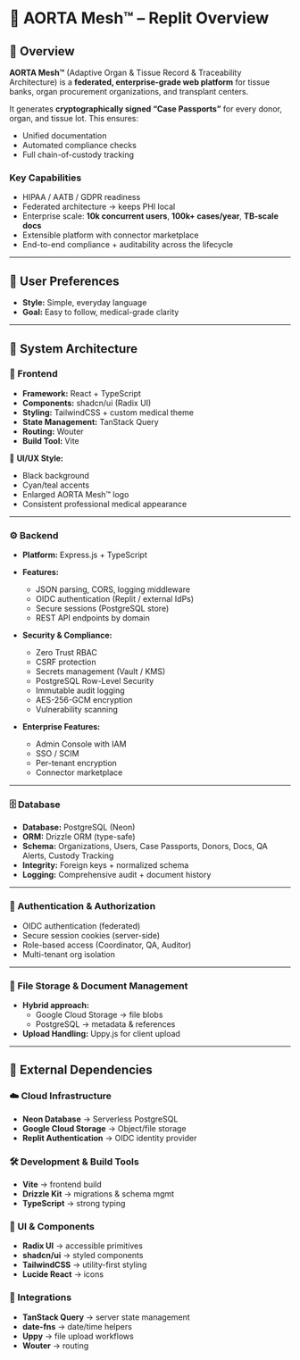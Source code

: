 # 🧭 AORTA Mesh™ – Replit Overview

## 📌 Overview
**AORTA Mesh™** (Adaptive Organ & Tissue Record & Traceability Architecture) is a **federated, enterprise-grade web platform** for tissue banks, organ procurement organizations, and transplant centers.  

It generates **cryptographically signed “Case Passports”** for every donor, organ, and tissue lot. This ensures:
- Unified documentation  
- Automated compliance checks  
- Full chain-of-custody tracking  

### Key Capabilities
- HIPAA / AATB / GDPR readiness  
- Federated architecture → keeps PHI local  
- Enterprise scale: **10k concurrent users**, **100k+ cases/year**, **TB-scale docs**  
- Extensible platform with connector marketplace  
- End-to-end compliance + auditability across the lifecycle  

---

## 👤 User Preferences
- **Style:** Simple, everyday language  
- **Goal:** Easy to follow, medical-grade clarity  

---

## 🧱 System Architecture

### 🎨 Frontend
- **Framework:** React + TypeScript  
- **Components:** shadcn/ui (Radix UI)  
- **Styling:** TailwindCSS + custom medical theme  
- **State Management:** TanStack Query  
- **Routing:** Wouter  
- **Build Tool:** Vite  

🔑 **UI/UX Style:**  
- Black background  
- Cyan/teal accents  
- Enlarged AORTA Mesh™ logo  
- Consistent professional medical appearance  

---

### ⚙️ Backend
- **Platform:** Express.js + TypeScript  
- **Features:**  
  - JSON parsing, CORS, logging middleware  
  - OIDC authentication (Replit / external IdPs)  
  - Secure sessions (PostgreSQL store)  
  - REST API endpoints by domain  

- **Security & Compliance:**  
  - Zero Trust RBAC  
  - CSRF protection  
  - Secrets management (Vault / KMS)  
  - PostgreSQL Row-Level Security  
  - Immutable audit logging  
  - AES-256-GCM encryption  
  - Vulnerability scanning  

- **Enterprise Features:**  
  - Admin Console with IAM  
  - SSO / SCIM  
  - Per-tenant encryption  
  - Connector marketplace  

---

### 🗄 Database
- **Database:** PostgreSQL (Neon)  
- **ORM:** Drizzle ORM (type-safe)  
- **Schema:** Organizations, Users, Case Passports, Donors, Docs, QA Alerts, Custody Tracking  
- **Integrity:** Foreign keys + normalized schema  
- **Logging:** Comprehensive audit + document history  

---

### 🔑 Authentication & Authorization
- OIDC authentication (federated)  
- Secure session cookies (server-side)  
- Role-based access (Coordinator, QA, Auditor)  
- Multi-tenant org isolation  

---

### 📂 File Storage & Document Management
- **Hybrid approach:**  
  - Google Cloud Storage → file blobs  
  - PostgreSQL → metadata & references  
- **Upload Handling:** Uppy.js for client upload  

---

## 🔗 External Dependencies

### ☁️ Cloud Infrastructure
- **Neon Database** → Serverless PostgreSQL  
- **Google Cloud Storage** → Object/file storage  
- **Replit Authentication** → OIDC identity provider  

### 🛠 Development & Build Tools
- **Vite** → frontend build  
- **Drizzle Kit** → migrations & schema mgmt  
- **TypeScript** → strong typing  

### 🎨 UI & Components
- **Radix UI** → accessible primitives  
- **shadcn/ui** → styled components  
- **TailwindCSS** → utility-first styling  
- **Lucide React** → icons  

### 📡 Integrations
- **TanStack Query** → server state management  
- **date-fns** → date/time helpers  
- **Uppy** → file upload workflows  
- **Wouter** → routing  
